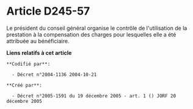 # Article D245-57

Le président du conseil général organise le contrôle de l'utilisation de la prestation à la compensation des charges pour
lesquelles elle a été attribuée au bénéficiaire.

**Liens relatifs à cet article**

	**Codifié par**:

	  - Décret n°2004-1136 2004-10-21

	**Créé par**:

	  - Décret n°2005-1591 du 19 décembre 2005 - art. 1 () JORF 20 décembre 2005
